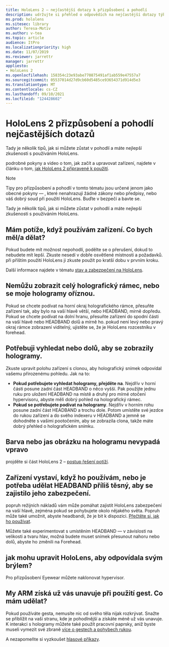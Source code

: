 ```yaml
---
title: HoloLens 2 – nejčastější dotazy k přizpůsobení a pohodlí
description: udržujte si přehled o odpovědích na nejčastější dotazy týkající se vaší HoloLens 2 a buďte v hybridním prostředí realit příjemné.
ms.prod: hololens
ms.sitesec: library
author: Teresa-Motiv
ms.author: v-tea
ms.topic: article
audience: ItPro
ms.localizationpriority: high
ms.date: 11/07/2019
ms.reviewer: jarrettr
manager: jarrettr
appliesto:
- HoloLens 2
ms.openlocfilehash: 158354c23e93abe770875491af1ab559e47557a7
ms.sourcegitcommit: 05537014d27d9cb60d5485ce93654371d914d5e3
ms.translationtype: MT
ms.contentlocale: cs-CZ
ms.lasthandoff: 09/10/2021
ms.locfileid: "124428602"
---
```

# <a name="hololens-2-fit-and-comfort-frequently-asked-questions"></a>HoloLens 2 přizpůsobení a pohodlí nejčastějších dotazů

Tady je několik tipů, jak si můžete zůstat v pohodlí a máte nejlepší zkušenosti s používáním HoloLens.

podrobné pokyny a video o tom, jak začít a upravovat zařízení, najdete v článku o tom, [jak HoloLens 2 připravené k použití](hololens2-setup.md).

> [!NOTE]
> Tipy pro přizpůsobení a pohodlí v tomto tématu jsou určené jenom jako obecné pokyny &mdash; , které nenahrazují žádné zákony nebo předpisy, nebo váš dobrý soud při použití HoloLens. Buďte v bezpečí a bavte se.

Tady je několik tipů, jak si můžete zůstat v pohodlí a máte nejlepší zkušenosti s používáním HoloLens.

## <a name="im-experiencing-discomfort-when-i-use-my-device-what-should-i-do"></a>Mám potíže, když používám zařízení. Co bych měl/a dělat?

Pokud budete mít možnost nepohodlí, podělte se o přerušení, dokud to nebudete mít lepší. Zkuste nesedí v dobře osvětlené místnosti a požadavků. při příštím použití HoloLens ji zkuste použít po kratší dobu v prvním kroku.

Další informace najdete v tématu [stav a zabezpečení na HoloLens](https://go.microsoft.com/fwlink/p/?LinkId=746661).

## <a name="i-cant-see-the-whole-holographic-frame-or-my-holograms-are-cut-off"></a>Nemůžu zobrazit celý holografický rámec, nebo se moje hologramy oříznou.

Pokud se chcete podívat na horní okraj holografického rámce, přesuňte zařízení tak, aby bylo na vaší hlavě větší, nebo HEADBAND, mírně dopředu. Pokud se chcete podívat na dolní hranu, přesuňte zařízení do spodní části na vaší hlavě nebo HEADBAND dolů a mírně ho. pokud není levý nebo pravý okraj rámce zobrazení viditelný, ujistěte se, že je HoloLens rozcestníku v forehead.

## <a name="i-need-to-look-up-or-down-to-see-holograms"></a>Potřebuji vyhledat nebo dolů, aby se zobrazily hologramy.

Zkuste upravit polohu zařízení s clonou, aby holografický snímek odpovídal vašemu přirozenému pohledu. Jak na to:

- **Pokud potřebujete vyhledat hologramy, přejděte na**. Nejdřív v horní části posune zadní část HEADBAND o něco vyšší. Pak použijte jednu ruku pro uložení HEADBAND na místě a druhý pro mírné otočení hypervisoru, abyste měli dobrý pohled na holografický rámec.
- **Pokud se potřebujete podívat na hologramy**. Nejdřív v horním rohu posune zadní část HEADBAND a trochu dole. Potom umístěte své jezdce do rukou zařízení a do svého indexeru v HEADBAND a jemně se dohodněte s vašimi pootočením, aby se zobrazila clona, takže máte dobrý přehled o holografickém snímku.

## <a name="hologram-image-color-or-brightness-does-not-look-right"></a>Barva nebo jas obrázku na hologramu nevypadá vpravo

projděte si část HoloLens 2 – [postup řešení potíží](hololens2-display.md).

## <a name="the-device-slides-down-when-im-using-it-or-i-need-to-make-the-headband-too-tight-to-keep-it-secure"></a>Zařízení vystaví, když ho používám, nebo je potřeba udělat HEADBAND příliš těsný, aby se zajistilo jeho zabezpečení.

popruh režijních nákladů vám může pomáhat zajistit HoloLens zabezpečení na vaší hlavě, zejména pokud se pohybujete okolo nějakého světa. Popruh může také umožnit, abyste headbandi, že je bit k dispozici. [Přečtěte si, jak ho používat](hololens2-setup.md#adjust-fit).

Můžete také experimentovat s umístěním HEADBAND &mdash; v závislosti na velikosti a tvaru hlav, možná budete muset snímek přesunout nahoru nebo dolů, abyste ho změnili na Forehead.

## <a name="how-can-i-adjust-hololens-to-fit-with-my-glasses"></a>jak mohu upravit HoloLens, aby odpovídala svým brýlem?

Pro přizpůsobení Eyewear můžete naklonovat hypervisor.

## <a name="my-arm-gets-tired-when-i-use-gestures-what-can-i-do"></a>My ARM získá už vás unavuje při použití gest. Co mám udělat?

Pokud používáte gesta, nemusíte nic od svého těla nijak rozkrývat. Snažte se přiblížit na vaši stranu, kde je pohodlnější a získáte méně už vás unavuje. K interakci s hologramy můžete také použít pracovní paprsky, aniž byste museli vymezit své zbraně [více o gestech a pohybech rukou](hololens2-basic-usage.md#the-hand-tracking-frame).

A nezapomeňte si vyzkoušet [hlasové příkazy](hololens-cortana.md).
